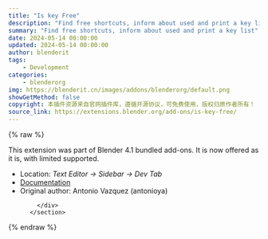 ```yaml
---
title: "Is key Free"
description: "Find free shortcuts, inform about used and print a key list"
summary: "Find free shortcuts, inform about used and print a key list"
date: 2024-05-14 00:00:00
updated: 2024-05-14 00:00:00
author: blenderit
tags: 
    - Development
categories:
    - blenderorg
img: https://blenderit.cn/images/addons/blenderorg/default.png
showGetMethod: false
copyright: 本插件资源来自官网插件库，遵循开源协议，可免费使用，版权归原作者所有！
source_link: https://extensions.blender.org/add-ons/is-key-free/
---
```


{% raw %}
<section id="about" class="mt-3">
            <div class="box style-rich-text">
              <p>This extension was part of Blender 4.1 bundled add-ons.
It is now offered as it is, with limited supported.</p>
<ul>
<li>Location: <em>Text Editor → Sidebar → Dev Tab</em></li>
<li><a rel="nofollow noopener noreferrer external" target="_blank" href="https://docs.blender.org/manual/en/4.1//addons/development/is_key_free.html">Documentation</a></li>
<li>Original author: Antonio Vazquez (antonioya)</li>
</ul>

            </div>
          </section>
<div style="display: none">blenderorg</div>
{% endraw %}